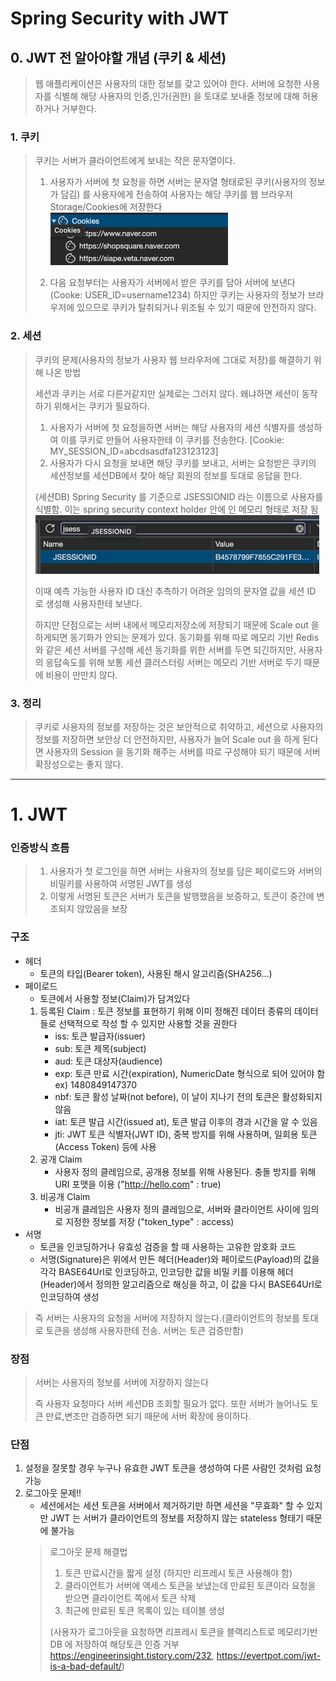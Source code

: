 # Spring Security with JWT

## 0. JWT 전 알아야할 개념 (쿠키 & 세션)

> 웹 애플리케이션은 사용자의 대한 정보를 갖고 있어야 한다. 서버에 요청한 사용자를 식별해 해당 사용자의 인증,인가(권한) 을 토대로 보내줄 정보에 대해 허용하거나 거부한다.

### 1. 쿠키

> 쿠키는 서버가 클라이언트에게 보내는 작은 문자열이다.
> 
> 1. 사용자가 서버에 첫 요청을 하면 서버는 문자열 형태로된 쿠키(사용자의 정보가 담김) 를 사용자에게 전송하여 사용자는 해당 쿠키를 웹 브라우저 Storage/Cookies에 저장한다
> ![img.png](img/cookie.png)
> 
> 2. 다음 요청부터는 사용자가 서버에서 받은 쿠키를 담아 서버에 보낸다 (Cooke: USER_ID=username1234)
> 하지만 쿠키는 사용자의 정보가 브라우저에 있으므로 쿠키가 탈취되거나 위조될 수 있기 때문에 안전하지 않다.


### 2. 세션
> 쿠키의 문제(사용자의 정보가 사용자 웹 브라우저에 그대로 저장)를 해결하기 위해 나온 방법
> 
> 세션과 쿠키는 서로 다른거같지만 실제로는 그러지 않다. 왜냐하면 세션이 동작하기 위해서는 쿠키가 필요하다.
> 
> 
> 
> 1. 사용자가 서버에 첫 요청을하면 서버는 해당 사용자의 세션 식별자를 생성하여 이를 쿠키로 만들어 사용자한테 이 쿠키를 전송한다.
> [Cookie: MY_SESSION_ID=abcdsasdfa123123123]
> 2. 사용자가 다시 요청을 보내면 해당 쿠키를 보내고, 서버는 요청받은 쿠키의 세션정보를 세션DB에서 찾아 해당 회원의 정보를 토대로 응답을 한다.
> 
> (세션DB)
> Spring Security 를 기준으로 JSESSIONID 라는 이름으로 사용자를 식별함. 이는 spring security context holder 안에 인 메모리 형태로 저장 됨
> ![img.png](img/img.png)
> 
> 이때 예측 가능한 사용자 ID 대신 추측하기 어려운 임의의 문자열 값을 세션 ID 로 생성해 사용자한테 보낸다.
> 
> 하지만 단점으로는 서버 내에서 메모리저장소에 저장되기 때문에 Scale out 을 하게되면 동기화가 안되는 문제가 있다. 
> 동기화를 위해 따로 메모리 기반 Redis 와 같은 세션 서버를 구성해 세션 동기화를 위한 서버를 두면 되긴하지만, 사용자의 응답속도를 위해 보통 세션 클러스터링 서버는 메모리 기반 서버로 두기 때문에 비용이 만만치 않다.

### 3. 정리 
> 쿠키로 사용자의 정보를 저장하는 것은 보안적으로 취약하고, 세션으로 사용자의 정보를 저장하면 보안상 더 안전하지만, 사용자가 늘어 Scale out 을 하게 된다면 사용자의 Session 을 동기화 해주는 서버를 따로 구성해야 되기 때문에 서버 확장성으로는 좋지 않다.
---
# 1. JWT

### 인증방식 흐름
> 1. 사용자가 첫 로그인을 하면 서버는 사용자의 정보를 담은 페이로드와 서버의 비밀키를 사용하여 서명된 JWT를 생성 
> 2. 이렇게 서명된 토큰은 서버가 토큰을 발행했음을 보증하고, 토큰이 중간에 변조되지 않았음을 보장

### 구조 

- 헤더
    - 토큰의 타입(Bearer token), 사용된 해시 알고리즘(SHA256...)
- 페이로드
  - 토큰에서 사용할 정보(Claim)가 담겨있다
  1. 등록된 Claim : 토큰 정보를 표현하기 위해 이미 정해진 데이터 종류의 데이터들로 선택적으로 작성 할 수 있지만 사용할 것을 권한다
     - iss: 토큰 발급자(issuer)
     - sub: 토큰 제목(subject)
     - aud: 토큰 대상자(audience)
     - exp: 토큰 만료 시간(expiration), NumericDate 형식으로 되어 있어야 함 ex) 1480849147370
     - nbf: 토큰 활성 날짜(not before), 이 날이 지나기 전의 토큰은 활성화되지 않음
     - iat: 토큰 발급 시간(issued at), 토큰 발급 이후의 경과 시간을 알 수 있음
     - jti: JWT 토큰 식별자(JWT ID), 중복 방지를 위해 사용하며, 일회용 토큰(Access Token) 등에 사용
  2. 공개 Claim
     - 사용자 정의 클레임으로, 공개용 정보를 위해 사용된다. 충돌 방지를 위해 URI 포맷을 이용
       ("http://hello.com" : true)
  3. 비공개 Claim
     - 비공개 클레임은 사용자 정의 클레임으로, 서버와 클라이언트 사이에 임의로 지정한 정보를 저장
       ("token_type" : access)
- 서명
  -  토큰을 인코딩하거나 유효성 검증을 할 때 사용하는 고유한 암호화 코드
    - 서명(Signature)은 위에서 만든 헤더(Header)와 페이로드(Payload)의 값을 각각 BASE64Url로 인코딩하고, 인코딩한 값을 비밀 키를 이용해 헤더(Header)에서 정의한 알고리즘으로 해싱을 하고, 이 값을 다시 BASE64Url로 인코딩하여 생성

> 즉 서버는 사용자의 요청을 서버에 저장하지 않는다.(클라이언트의 정보를 토대로 토큰을 생성해 사용자한테 전송. 서버는 토큰 검증만함)
### 장점
> 서버는 사용자의 정보를 서버에 저장하지 않는다
> 
> 즉 사용자 요청마다 서버 세션DB 조회할 필요가 없다.
> 또한 서버가 늘어나도 토큰 만료,변조만 검증하면 되기 때문에 서버 확장에 용이하다.

### 단점
1. 설정을 잘못할 경우 누구나 유효한 JWT 토큰을 생성하여 다른 사람인 것처럼 요청 가능
2. 로그아웃 문제!!
   -  세션에서는 세션 토큰을 서버에서 제거하기만 하면 세션을 "무효화" 할 수 있지만 JWT 는 서버가 클라이언트의 정보를 저장하지 않는 stateless 형태기 때문에 불가능
   > 로그아웃 문제 해결법
   >
   > 1. 토큰 만료시간을 짧게 설정 (하지만 리프레시 토큰 사용해야 함)
   > 2. 클라이언트가 서버에 액세스 토큰을 보냈는데 만료된 토큰이라 요청을 받으면 클라이언트 쪽에서 토큰 삭제
   > 3. 최근에 만료된 토큰 목록이 있는 테이블 생성
   > 
   > (사용자가 로그아웃을 요청하면 리프레시 토큰을 블랙리스트로 메모리기반 DB 에 저장하여 해당토큰 인증 거부 https://engineerinsight.tistory.com/232, https://evertpot.com/jwt-is-a-bad-default/) 
